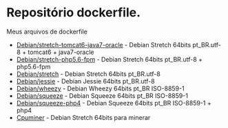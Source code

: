 # Repositório dockerfile.
Meus arquivos de dockerfile

* [Debian/stretch-tomcat6-java7-oracle](https://github.com/slotmg/dockerfiles/tree/master/debian/stretch-tomcat6-java7-oracle) - Debian Stretch 64bits pt_BR.utf-8 + tomcat6 + java7-oracle
* [Debian/stretch-php5.6-fpm](https://github.com/slotmg/dockerfiles/tree/master/debian/stretch-php5.6-fpm) - Debian Stretch 64bits pt_BR.utf-8 + php5.6-fpm
* [Debian/stretch](https://github.com/slotmg/dockerfiles/tree/master/debian/stretch) - Debian Stretch 64bits pt_BR.utf-8
* [Debian/jessie](https://github.com/slotmg/dockerfiles/tree/master/debian/jessie) - Debian Jessie 64bits pt_BR.utf-8
* [Debian/wheezy](https://github.com/slotmg/dockerfiles/tree/master/debian/wheezy) - Debian Wheezy 64bits pt_BR ISO-8859-1
* [Debian/squeeze](https://github.com/slotmg/dockerfiles/tree/master/debian/squeeze) - Debian Squeeze 64bits pt_BR ISO-8859-1
* [Debian/squeeze-php4](https://github.com/slotmg/dockerfiles/tree/master/debian/squeeze-php4) - Debian Squeeze 64bits pt_BR ISO-8859-1 + php4
* [Cpuminer](https://github.com/slotmg/dockerfiles/tree/master/cpuminer) - Debian Stretch 64bits para minerar

